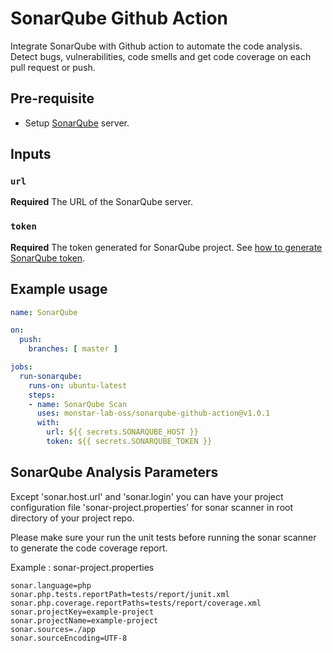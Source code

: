 # SonarQube Github Action
Integrate SonarQube with Github action to automate the code analysis. Detect bugs, vulnerabilities, code smells and get code coverage on each pull request or push.

## Pre-requisite
- Setup [SonarQube](https://docs.sonarqube.org/latest/setup/install-server/) server.

## Inputs

### `url`

**Required** The URL of the SonarQube server.

### `token`

**Required** The token generated for SonarQube project. See [how to generate SonarQube token](https://docs.sonarqube.org/latest/user-guide/user-token/).

## Example usage
```yaml
name: SonarQube

on:
  push:
    branches: [ master ]

jobs:
  run-sonarqube:
    runs-on: ubuntu-latest
    steps:
    - name: SonarQube Scan
      uses: monstar-lab-oss/sonarqube-github-action@v1.0.1
      with:
        url: ${{ secrets.SONARQUBE_HOST }}
        token: ${{ secrets.SONARQUBE_TOKEN }}
```

## SonarQube Analysis Parameters
Except 'sonar.host.url' and 'sonar.login' you can have your project configuration file 'sonar-project.properties' for sonar scanner in root directory of your project repo.

Please make sure your run the unit tests before running the sonar scanner to generate the code coverage report.

Example : sonar-project.properties
```properties
sonar.language=php
sonar.php.tests.reportPath=tests/report/junit.xml
sonar.php.coverage.reportPaths=tests/report/coverage.xml
sonar.projectKey=example-project
sonar.projectName=example-project
sonar.sources=./app
sonar.sourceEncoding=UTF-8
```